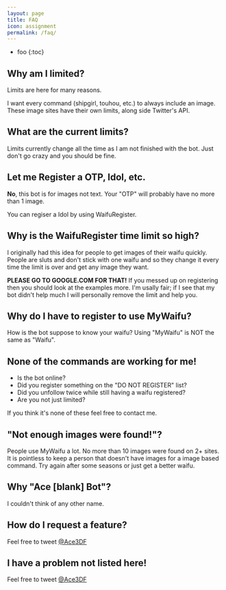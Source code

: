 ```yaml
---
layout: page
title: FAQ
icon: assignment
permalink: /faq/
---
```


* foo
{:toc}

## Why am I limited?

Limits are here for many reasons. 

I want every command (shipgirl, touhou, etc.) to always include an image. These image sites have their own limits, along side Twitter's API. 

## What are the current limits? 

Limits currently change all the time as I am not finished with the bot. Just don't go crazy and you should be fine.

## Let me Register a OTP, Idol, etc.

**No**, this bot is for images not text. Your "OTP" will probably have no more than 1 image. 

You can regiser a Idol by using WaifuRegister.

## Why is the WaifuRegister time limit so high? 

I originally had this idea for people to get images of their waifu quickly. People are sluts and don't stick with one waifu and so they change it every time the limit is over and get any image they want. 

**PLEASE GO TO GOOGLE.COM FOR THAT!** If you messed up on registering then you should look at the examples more. I'm usally fair; if I see that my bot didn't help much I will personally remove the limit and help you. 

## Why do I have to register to use MyWaifu? 

How is the bot suppose to know your waifu? Using "MyWaifu" is NOT the same as "Waifu". 

## None of the commands are working for me!

* Is the bot online?
* Did you register something on the "DO NOT REGISTER" list?
* Did you unfollow twice while still having a waifu registered?
* Are you not just limited?

If you think it's none of these feel free to contact me.

## "Not enough images were found!"? 

People use MyWaifu a lot. No more than 10 images were found on 2+ sites. It is pointless to keep a person that doesn't have images for a image based command. Try again after some seasons or just get a better waifu. 

## Why "Ace [blank] Bot"? 

I couldn't think of any other name. 

## How do I request a feature? 

Feel free to tweet <a href="http://twitter.com/ace3df">@Ace3DF</a>

## I have a problem not listed here! 

Feel free to tweet <a href="http://twitter.com/ace3df">@Ace3DF</a>

